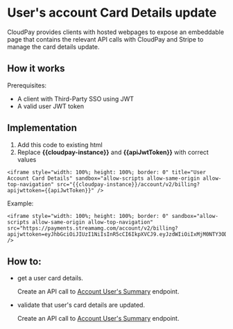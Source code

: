 # User's account Card Details update

CloudPay provides clients with hosted webpages to expose an embeddable page that contains the relevant API calls with CloudPay and Stripe to manage the card details update.

## How it works

Prerequisites:

- A client with Third-Party SSO using JWT
- A valid user JWT token

## Implementation

1. Add this code to existing html 
2. Replace **{{cloudpay-instance}}** and **{{apiJwtToken}}** with correct values

```
<iframe style="width: 100%; height: 100%; border: 0" title="User Account Card Details" sandbox="allow-scripts allow-same-origin allow-top-navigation" src="{{cloudpay-instance}}/account/v2/billing?apijwttoken={{apiJwtToken}}" />
```
Example:

```
<iframe style="width: 100%; height: 100%; border: 0" sandbox="allow-scripts allow-same-origin allow-top-navigation" src="https://payments.streamamg.com/account/v2/billing?apijwttoken=eyJhbGciOiJIUzI1NiIsInR5cCI6IkpXVCJ9.eyJzdWIiOiIxMjM0NTY3ODkwIiwibmFtZSI6IkpvaG4gRG9lIiwiaWF0IjoxNTE2MjM5MDIyfQ.SflKxwRJSMeKKF2QT4fwpMeJf36POk6yJV_adQssw5c" />
```

## How to:
- get a user card details. 
  
  Create an API call to [Account User's Summary](https://streamamg.stoplight.io/docs/cloudpay/b3A6MTc0MTc5NTc-retrieve-the-user-s-summary) endpoint.

- validate that user's card details are updated.
  
  Create an API call to [Account User's Summary](https://streamamg.stoplight.io/docs/cloudpay/b3A6MTc0MTc5NTc-retrieve-the-user-s-summary) endpoint.
